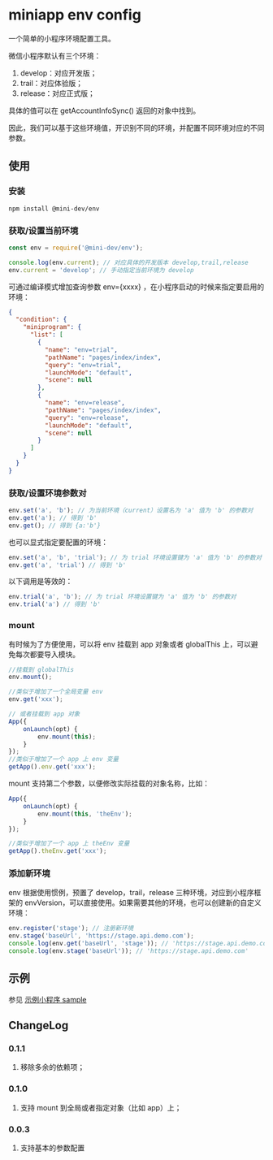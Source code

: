 # miniapp env config

一个简单的小程序环境配置工具。

微信小程序默认有三个环境：

1. develop：对应开发版；
2. trail：对应体验版；
3. release：对应正式版；

具体的值可以在 getAccountInfoSync() 返回的对象中找到。

因此，我们可以基于这些环境值，开识别不同的环境，并配置不同环境对应的不同参数。

## 使用

### 安装

```shell script
npm install @mini-dev/env
```

### 获取/设置当前环境

```javascript
const env = require('@mini-dev/env');

console.log(env.current); // 对应具体的开发版本 develop,trail,release
env.current = 'develop'; // 手动指定当前环境为 develop
```

可通过编译模式增加查询参数 env={xxxx} ，在小程序启动的时候来指定要启用的环境：

```json
{
  "condition": {
    "miniprogram": {
      "list": [
        {
          "name": "env=trial",
          "pathName": "pages/index/index",
          "query": "env=trial",
          "launchMode": "default",
          "scene": null
        },
        {
          "name": "env=release",
          "pathName": "pages/index/index",
          "query": "env=release",
          "launchMode": "default",
          "scene": null
        }
      ]
    }
  }
}
```

### 获取/设置环境参数对

```javascript
env.set('a', 'b'); // 为当前环境（current）设置名为 'a' 值为 'b' 的参数对
env.get('a'); // 得到 'b'
env.get(); // 得到 {a:'b'}
```

也可以显式指定要配置的环境：

```javascript
env.set('a', 'b', 'trial'); // 为 trial 环境设置键为 'a' 值为 'b' 的参数对
env.get('a', 'trial') // 得到 'b'
```

以下调用是等效的：

```javascript
env.trial('a', 'b'); // 为 trial 环境设置键为 'a' 值为 'b' 的参数对
env.trial('a') // 得到 'b'
```

### mount

有时候为了方便使用，可以将 env 挂载到 app 对象或者 globalThis 上，可以避免每次都要导入模块。

```javascript
//挂载到 globalThis
env.mount();

//类似于增加了一个全局变量 env
env.get('xxx');

// 或者挂载到 app 对象
App({
    onLaunch(opt) {
        env.mount(this);
    }
});
//类似于增加了一个 app 上 env 变量
getApp().env.get('xxx');
```

mount 支持第二个参数，以便修改实际挂载的对象名称，比如：

```javascript
App({
    onLaunch(opt) {
        env.mount(this, 'theEnv');
    }
});

//类似于增加了一个 app 上 theEnv 变量
getApp().theEnv.get('xxx');
```

### 添加新环境

env 根据使用惯例，预置了 develop，trail，release 三种环境，对应到小程序框架的 envVersion，可以直接使用。如果需要其他的环境，也可以创建新的自定义环境：

```javascript
env.register('stage'); // 注册新环境
env.stage('baseUrl', 'https://stage.api.demo.com');
console.log(env.get('baseUrl', 'stage')); // 'https://stage.api.demo.com'
console.log(env.stage('baseUrl')); // 'https://stage.api.demo.com'
```

## 示例

参见 [示例小程序 sample](./sample)

## ChangeLog

### 0.1.1

1. 移除多余的依赖项；

### 0.1.0

1. 支持 mount 到全局或者指定对象（比如 app）上；

### 0.0.3

1. 支持基本的参数配置
